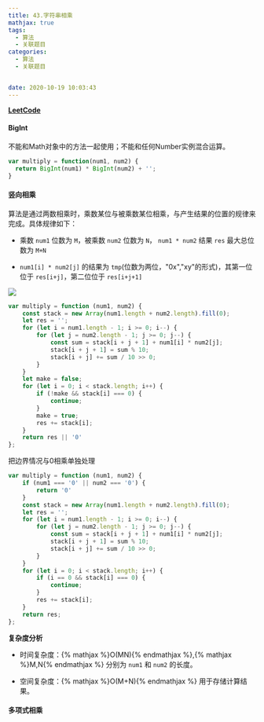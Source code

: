 ```yaml
---
title: 43.字符串相乘
mathjax: true
tags:
  - 算法
  - 关联题目
categories:
  - 算法
  - 关联题目


date: 2020-10-19 10:03:43
---
```


**[LeetCode](https://leetcode-cn.com/problems/multiply-strings/)**

#### BigInt

不能和Math对象中的方法一起使用；不能和任何Number实例混合运算。

```javascript
var multiply = function(num1, num2) {
  return BigInt(num1) * BigInt(num2) + '';
}
```

#### 竖向相乘

算法是通过两数相乘时，乘数某位与被乘数某位相乘，与产生结果的位置的规律来完成。具体规律如下：

+ 乘数 `num1` 位数为 `M`，被乘数 `num2` 位数为 `N`， `num1 * num2` 结果 `res` 最大总位数为 `M+N`

+ `num1[i] * num2[j]` 的结果为 `tmp`(位数为两位，"0x","xy"的形式)，其第一位位于 `res[i+j]`，第二位位于 `res[i+j+1]`

![](0001.png)

```javascript
var multiply = function (num1, num2) {
    const stack = new Array(num1.length + num2.length).fill(0);
    let res = '';
    for (let i = num1.length - 1; i >= 0; i--) {
        for (let j = num2.length - 1; j >= 0; j--) {
            const sum = stack[i + j + 1] + num1[i] * num2[j];
            stack[i + j + 1] = sum % 10;
            stack[i + j] += sum / 10 >> 0;
        }
    }
    let make = false;
    for (let i = 0; i < stack.length; i++) {
        if (!make && stack[i] === 0) {
            continue;
        }
        make = true;
        res += stack[i];
    }
    return res || '0'
};
```

把边界情况与0相乘单独处理

```javascript
var multiply = function (num1, num2) {
    if (num1 === '0' || num2 === '0') {
        return '0'
    }
    const stack = new Array(num1.length + num2.length).fill(0);
    let res = '';
    for (let i = num1.length - 1; i >= 0; i--) {
        for (let j = num2.length - 1; j >= 0; j--) {
            const sum = stack[i + j + 1] + num1[i] * num2[j];
            stack[i + j + 1] = sum % 10;
            stack[i + j] += sum / 10 >> 0;
        }
    }
    for (let i = 0; i < stack.length; i++) {
        if (i == 0 && stack[i] === 0) {
            continue;
        }
        res += stack[i];
    }
    return res;
};
```

**复杂度分析**

+ 时间复杂度：{% mathjax %}O(MN){% endmathjax %},{% mathjax %}M,N{% endmathjax %} 分别为 `num1` 和 `num2` 的长度。

+ 空间复杂度：{% mathjax %}O(M+N){% endmathjax %} 用于存储计算结果。

#### 多项式相乘

